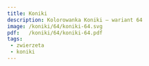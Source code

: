 ```yaml
---
title: Koniki
description: Kolorowanka Koniki – wariant 64
image: /koniki/64/koniki-64.svg
pdf:   /koniki/64/koniki-64.pdf
tags:
 - zwierzeta
 - koniki
---
```

